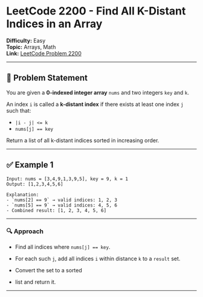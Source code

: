# LeetCode 2200 - Find All K-Distant Indices in an Array

**Difficulty:** Easy  
**Topic:** Arrays, Math  
**Link:** [LeetCode Problem 2200](https://leetcode.com/problems/find-all-k-distant-indices-in-an-array/)

---

## 🧠 Problem Statement

You are given a **0-indexed integer array** `nums` and two integers `key` and `k`.

An index `i` is called a **k-distant index** if there exists at least one index `j` such that:

- `|i - j| <= k`
- `nums[j] == key`

Return a list of all k-distant indices sorted in increasing order.

---

## ✅ Example 1

```text
Input: nums = [3,4,9,1,3,9,5], key = 9, k = 1  
Output: [1,2,3,4,5,6]

Explanation:
- `nums[2] == 9` → valid indices: 1, 2, 3
- `nums[5] == 9` → valid indices: 4, 5, 6
- Combined result: [1, 2, 3, 4, 5, 6]
```
---
### 🔍 Approach
  + Find all indices where `nums[j] == key`.
  
  + For each such `j`, add all indices `i` within distance `k` to a `result` set.
  
  + Convert the set to a sorted
  + list and return it.
---

